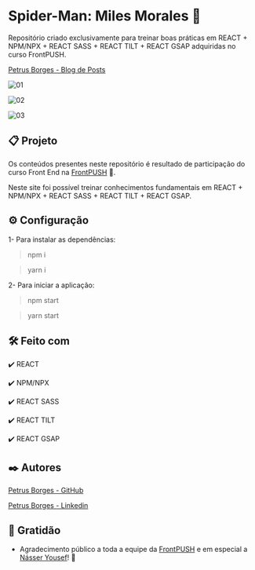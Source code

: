 # Spider-Man: Miles Morales 🤘

Repositório criado exclusivamente para treinar boas práticas em REACT + NPM/NPX + REACT SASS + REACT TILT + REACT GSAP adquiridas no curso FrontPUSH.

[Petrus Borges - Blog de Posts](https://blog-posts-staart.vercel.app)

![01](https://user-images.githubusercontent.com/105453766/183299285-c78b23d7-6e6e-4d2f-9baa-6851ad35f9e2.jpg)

![02](https://user-images.githubusercontent.com/105453766/183299288-a6263a50-06ce-46be-bf6e-5ab1ad3d2f3c.jpg)

![03](https://user-images.githubusercontent.com/105453766/183299293-f2828732-24fa-48a2-b600-8e53eb658250.jpg)

## 📋 Projeto

Os conteúdos presentes neste repositório é resultado de participação do curso Front End na [FrontPUSH](https://frontpush.com.br) 🤘.

Neste site foi possível treinar conhecimentos fundamentais em REACT + NPM/NPX + REACT SASS + REACT TILT + REACT GSAP.

## ⚙ Configuração

1- Para instalar as dependências:

> npm i

> yarn i

2- Para iniciar a aplicação:

> npm start

> yarn start

## 🛠️ Feito com

✔️ REACT

✔️ NPM/NPX

✔️ REACT SASS

✔️ REACT TILT

✔️ REACT GSAP

## ✒️ Autores

[Petrus Borges - GitHub](https://github.com/PetrusBorges)

[Petrus Borges - Linkedin](https://www.linkedin.com/in/petrusborgesmachado/)

## 🎁 Gratidão

- Agradecimento público a toda a equipe da [FrontPUSH](https://frontpush.com.br) e em especial a [Násser Yousef](https://www.linkedin.com/in/násser-yousef-ali-1742101a5/)! 🤘